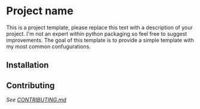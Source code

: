 # Project name

This is a project template, please replace this text with a description of your project.
I'm not an expert within python packaging so feel free to suggest improvements.
The goal of this template is to provide a simple template with my most common confugurations.

## Installation

## Contributing

_See [CONTRIBUTING.md](CONTRIBUTING.md)_
